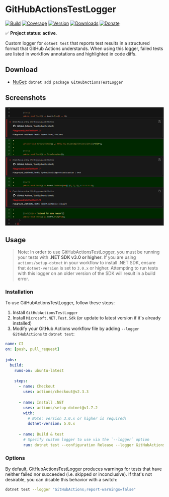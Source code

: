 # GitHubActionsTestLogger

[![Build](https://github.com/Tyrrrz/GitHubActionsTestLogger/workflows/CI/badge.svg?branch=master)](https://github.com/Tyrrrz/GitHubActionsTestLogger/actions)
[![Coverage](https://codecov.io/gh/Tyrrrz/GitHubActionsTestLogger/branch/master/graph/badge.svg)](https://codecov.io/gh/Tyrrrz/GitHubActionsTestLogger)
[![Version](https://img.shields.io/nuget/v/GitHubActionsTestLogger.svg)](https://nuget.org/packages/GitHubActionsTestLogger)
[![Downloads](https://img.shields.io/nuget/dt/GitHubActionsTestLogger.svg)](https://nuget.org/packages/GitHubActionsTestLogger)
[![Donate](https://img.shields.io/badge/donate-$$$-purple.svg)](https://tyrrrz.me/donate)

✅ **Project status: active**.

Custom logger for `dotnet test` that reports test results in a structured format that GitHub Actions understands.
When using this logger, failed tests are listed in workflow annotations and highlighted in code diffs.

## Download

- [NuGet](https://nuget.org/packages/GitHubActionsTestLogger): `dotnet add package GitHubActionsTestLogger`

## Screenshots

![diff](./.screenshots/diff.png)

## Usage

> Note: In order to use GitHubActionsTestLogger, you must be running your tests with **.NET SDK v3.0 or higher**.
If you are using `actions/setup-dotnet` in your workflow to install .NET SDK, ensure that `dotnet-version` is set to `3.0.x` or higher.
Attempting to run tests with this logger on an older version of the SDK will result in a build error.

### Installation

To use GitHubActionsTestLogger, follow these steps:

1. Install `GitHubActionsTestLogger`
2. Install `Microsoft.NET.Test.Sdk` (or update to latest version if it's already installed)
3. Modify your GitHub Actions workflow file by adding `--logger GitHubActions` to `dotnet test`:

```yaml
name: CI
on: [push, pull_request]

jobs:
  build:
    runs-on: ubuntu-latest

    steps:
      - name: Checkout
        uses: actions/checkout@v2.3.3

      - name: Install .NET
        uses: actions/setup-dotnet@v1.7.2
        with:
          # Note: version 3.0.x or higher is required!
          dotnet-version: 5.0.x

      - name: Build & test
        # Specify custom logger to use via the `--logger` option
        run: dotnet test --configuration Release --logger GitHubActions
```
### Options

By default, GitHubActionsTestLogger produces warnings for tests that have neither failed nor succeeded (i.e. skipped or inconclusive).
If that's not desirable, you can disable this behavior with a switch:

```sh
dotnet test --logger "GitHubActions;report-warnings=false"
```

